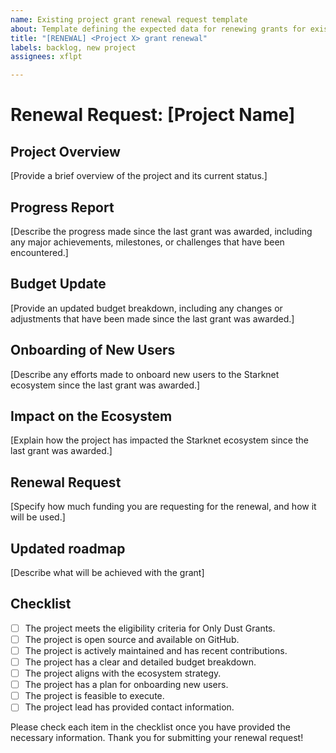 ```yaml
---
name: Existing project grant renewal request template
about: Template defining the expected data for renewing grants for existing projects
title: "[RENEWAL] <Project X> grant renewal"
labels: backlog, new project
assignees: xflpt

---
```


# Renewal Request: [Project Name]

## Project Overview

[Provide a brief overview of the project and its current status.]

## Progress Report

[Describe the progress made since the last grant was awarded, including any major achievements, milestones, or challenges that have been encountered.]

## Budget Update

[Provide an updated budget breakdown, including any changes or adjustments that have been made since the last grant was awarded.]

## Onboarding of New Users

[Describe any efforts made to onboard new users to the Starknet ecosystem since the last grant was awarded.]

## Impact on the Ecosystem

[Explain how the project has impacted the Starknet ecosystem since the last grant was awarded.]

## Renewal Request

[Specify how much funding you are requesting for the renewal, and how it will be used.]

## Updated roadmap

[Describe what will be achieved with the grant]

## Checklist

- [ ] The project meets the eligibility criteria for Only Dust Grants.
- [ ] The project is open source and available on GitHub.
- [ ] The project is actively maintained and has recent contributions.
- [ ] The project has a clear and detailed budget breakdown.
- [ ] The project aligns with the ecosystem strategy.
- [ ] The project has a plan for onboarding new users.
- [ ] The project is feasible to execute.
- [ ] The project lead has provided contact information.

Please check each item in the checklist once you have provided the necessary information. Thank you for submitting your renewal request!
